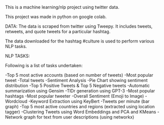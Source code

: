 This is a machine learning/nlp project using twitter data.


This project was made in python on google colab.

DATA: The data is scraped from twitter using Tweepy.
It includes tweets, retweets, and quote tweets for a particular hashtag.

The data downloaded for the hashtag #culture is used to perform various NLP tasks.

NLP TASKS:

Following is a list of tasks undertaken:

-Top 5 most active accounts (based on number of tweets)
-Most popular tweet
-Total tweets
-Sentiment Analysis
-Pie Chart showing sentiment distribution
-Top 5 Positive Tweets & Top 5 Negative tweets
-Automatic summarization using Gensim
-TlDr generation using GPT-3
-Most popular hashtags
-Most popular tweeter
-Overall Sentiment (Emoji to Image)
-Wordcloud
-Keyword Extraction using KeyBert
-Tweets per minute (bar graph)
-Top 5 most active countries and regions (extracted using location tagger)
-Clustering Tweets using Word Embeddings and PCA and KMeans
-Network graph for text from user descriptions (using networkx)
